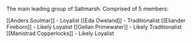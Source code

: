 The main leading group of Saltmarsh. Comprised of 5 members:

[[Anders Soulmar]] - Loyalist
[[Eda Oweland]] - Traditionalist
[[Eliander Fireborn]] - Likely Loyalist
[[Gellan Primewater]] - Likely Traditionalist
[[Manistrad Copperlocks]] - Likely Loyalist
